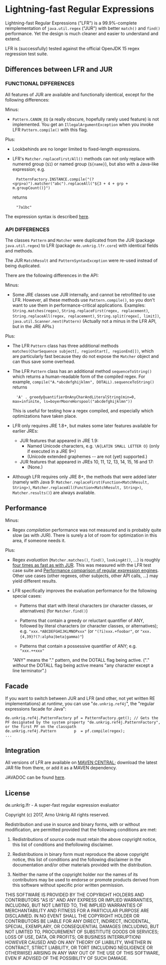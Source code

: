 # Lightning-fast Regular Expressions

Lightning-fast Regular Expressions ("LFR") is a 99.9%-complete reimplementation of `java.util.regex` ("JUR") with better `match()` and `find()` performance. Yet the design is much cleaner and easier to understand and extend.

LFR is (successfully) tested against the official OpenJDK 15 regex regression test suite.

## Differences between LFR and JUR
  
### FUNCTIONAL DIFFERENCES
  
All features of JUR are available and functionally identical, except for the following differences:

Minus:

* `Pattern.CANON_EQ` (a really obscure, hopefully rarely used feature) is not implemented. You get an `IllegalArgumentException` when you invoke LFR `Pattern.compile()` with this flag.

Plus:

* Lookbehinds are no longer limited to fixed-length expressions.

* LFR's `Matcher.replaceFirst/All()` methods can not only replace with numered group (`$1`) or named group (`${name}`), but also with a Java-like expression; e.g.

  &nbsp;&nbsp;&nbsp;`PatternFactory.INSTANCE.compile("(?<grp>a)").matcher("abc").replaceAll("${3 + 4 + grp + m.groupCount()}")`

  returns

  &nbsp;&nbsp;&nbsp;`"7a1bc"`

The expression syntax is described [here](https://aunkrig.github.io/lfr/apidocs/de/unkrig/lfr/core/Matcher.html#compileReplacement-java.lang.String-).

### API DIFFERENCES

The classes `Pattern` and `Matcher` were duplicated from the JUR (package `java.util.regex`) to LFR (package `de.unkrig.lfr.core`) with identical fields and methods.

The JUR `MatchResult` and `PatternSyntaxException` were re-used instead of being duplicated.

There are the following differences in the API:

Minus:

* Some JRE classes use JUR internally, and cannot be retrofitted to use LFR. However, all these methods use `Pattern.compile()`, so you don't want to use them in performance-critical applications. Examples: `String.matches(regex)`, `String.replaceFirst(regex, replacement)`, `String.replaceAll(regex, replacement)`, `String.split(regex[, limit])`, `java.util.Scanner.next(Pattern)` (Actually not a minus in the LFR API, but in the JRE APIs.)

Plus:

* The LFR `Pattern` class has three additional methods `matches(CharSequence subject[, regionStart[, regionEnd]])`, which are particularly fast because they do not expose the `Matcher` object and can thus save some overhead.

* The LFR `Pattern` class has an additional method `sequenceToString()` which returns a human-readable form of the compiled regex. For example, `compile("A.*abcdefghijklmn", DOTALL).sequenceToString()` returns

  &nbsp;&nbsp;&nbsp;`'A' . greedyQuantifierOnAnyCharAndLiteralString(min=0, max=infinite, ls=boyerMooreHorspool("abcdefghijklmn"))`
  
  This is useful for testing how a regex compiled, and especially which optimizations have taken place.

* LFR only requires JRE 1.8+, but makes some later features available for earlier JREs:
  * JUR features that appeared in JRE 1.9:
    * Named Unicode characters, e.g. `\N{LATIN SMALL LETTER O}` (only if executed in a JRE 9+)
    * (Unicode extended graphemes -- are not (yet) supported.)
  * JUR features that appeared in JREs 10, 11, 12, 13, 14, 15, 16 and 17:
    * (None.)

* Although LFR requires only JRE 8+, the methods that were added later (namely with Java 9: `Matcher.replaceFirst(Function<MatchResult, String>)`, `Matcher.replaceAll(Function<MatchResult, String>)`, `Matcher.results()`) are always available.

## Performance

Minus:

* Regex <em>compilation</em> performance was not measured and is probably quite slow (as with JUR). There is surely a lot of room for optimization in this area, if someone needs it.

Plus:

* Regex <em>evaluation</em> (`Matcher.matches()`, `find()`, `lookingAt()`, ...) is roughly [four times as fast as with JUR](https://gitcdn.link/cdn/aunkrig/lfr/master/PerformanceTestResults.html). This was measured with the LFR test case suite and [Performance comparison of regular expression engines](https://zherczeg.github.io/sljit/regex_perf.html). Other use cases (other regexes, other subjects, other API calls, ...) may yield different results.

* LFR specifically improves the evaluation performance for the following special cases:

  * Patterns that start with literal characters (or character classes, or alternatives) (for `Matcher.find()`)

  * Patterns that contain a greedy or reluctant quantifier of ANY, followed by literal characters (or character classes, or alternatives); e.g. `"xxx.*ABCDEFGHIJKLMNOPxxx"` (or `"(?i)xxx.+foobar"`, or `"xxx.{4,39}?(?:alpha|beta|gamma)"`)

  * Patterns that contain a possessive quantifier of ANY; e.g. `"xxx.++xxx"`

  "ANY" means the "." pattern, and the DOTALL flag being active. ("." *without* the DOTALL flag being active means "any character except a line terminator".)

## Facade

If you want to switch between JUR and LFR (and other, not yet written RE implementations) at *runtime*, you can use "`de.unkrig.ref4j`", the "regular expressions facade for Java":

    de.unkrig.ref4j.PatternFactory pf = PatternFactory.get(); // Gets the PF designated by the system property "de.unkrig.ref4j.PatternFactory", or the first PF on the classpath
    de.unkrig.ref4j.Pattern        p  = pf.compile(regex);
    ...

## Integration

All versions of LFR are available on [MAVEN CENTRAL](http://search.maven.org/#search%7Cga%7C1%7Cg%3A%22de.unkrig.lfr%22); download the latest JAR file from there, or add it as a MAVEN dependency.

JAVADOC can be found [here](https://aunkrig.github.io/lfr/apidocs/index.html).

## License

de.unkrig.lfr - A super-fast regular expression evaluator

Copyright (c) 2017, Arno Unkrig
All rights reserved.

Redistribution and use in source and binary forms, with or without modification, are permitted provided that the following conditions are met:

1. Redistributions of source code must retain the above copyright notice, this list of conditions and thefollowing disclaimer.

2. Redistributions in binary form must reproduce the above copyright notice, this list of conditions and the following disclaimer in the documentation and/or other materials provided with the distribution.

3. Neither the name of the copyright holder nor the names of its contributors may be used to endorse or promote products derived from this software without specific prior written permission.

THIS SOFTWARE IS PROVIDED BY THE COPYRIGHT HOLDERS AND CONTRIBUTORS "AS IS" AND ANY EXPRESS OR IMPLIED WARRANTIES, INCLUDING, BUT NOT LIMITED TO, THE IMPLIED WARRANTIES OF MERCHANTABILITY AND FITNESS FOR A PARTICULAR PURPOSE ARE DISCLAIMED. IN NO EVENT SHALL THE COPYRIGHT HOLDER OR CONTRIBUTORS BE LIABLE FOR ANY DIRECT, INDIRECT, INCIDENTAL, SPECIAL, EXEMPLARY, OR CONSEQUENTIAL DAMAGES (INCLUDING, BUT NOT LIMITED TO, PROCUREMENT OF SUBSTITUTE GOODS OR SERVICES; LOSS OF USE, DATA, OR PROFITS; OR BUSINESS INTERRUPTION) HOWEVER CAUSED AND ON ANY THEORY OF LIABILITY, WHETHER IN CONTRACT, STRICT LIABILITY, OR TORT (INCLUDING NEGLIGENCE OR OTHERWISE) ARISING IN ANY WAY OUT OF THE USE OF THIS SOFTWARE, EVEN IF ADVISED OF THE POSSIBILITY OF SUCH DAMAGE.
